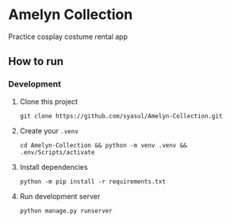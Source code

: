 # Amelyn Collection 
Practice cosplay costume rental app

## How to run
### Development
1. Clone this project
    ```
    git clone https://github.com/syasul/Amelyn-Collection.git
    ```
2. Create your `.venv`
    ```
    cd Amelyn-Collection && python -m venv .venv && .env/Scripts/activate 
    ```
3. Install dependencies
    ```
    python -m pip install -r requirements.txt
    ```
4. Run development server
    ```
    python manage.py runserver
    ```